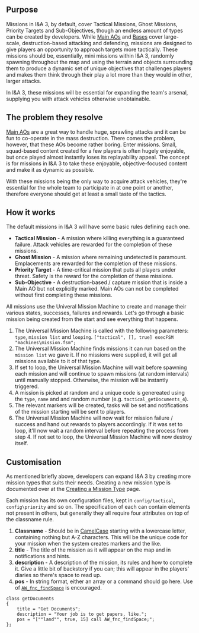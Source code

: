 ## Purpose

Missions in I&A 3, by default, cover Tactical Missions, Ghost Missions, Priority Targets and Sub-Objectives, though an endless amount of types can be created by developers. While [Main AOs](/Main_AOs/Overview) and [Bases](/Bases/Overview) cover large-scale, destruction-based attacking and defending, missions are designed to give players an opportunity to approach targets more tactically. These missions should be, essentially, mini missions within I&A 3, randomly spawning throughout the map and using the terrain and objects surrounding them to produce a dynamic set of unique objectives that challenges players and makes them think through their play a lot more than they would in other, larger attacks.

In I&A 3, these missions will be essential for expanding the team's arsenal, supplying you with attack vehicles otherwise unobtainable.

## The problem they resolve

[Main AOs](/Main_AOs/Overview) are a great way to handle huge, sprawling attacks and it can be fun to co-operate in the mass destruction. There comes the problem, however, that these AOs become rather boring. Enter missions. Small, squad-based content created for a few players is often hugely enjoyable, but once played almost instantly loses its replayability appeal. The concept is for missions in I&A 3 to take these enjoyable, objective-focused content and make it as dynamic as possible.

With these missions being the only way to acquire attack vehicles, they're essential for the whole team to participate in at one point or another, therefore everyone should get at least a small taste of the tactics.

## How it works

The default missions in I&A 3 will have some basic rules defining each one.

* **Tactical Mission** - A mission where killing everything is a guaranteed failure. Attack vehicles are rewarded for the completion of these missions.
* **Ghost Mission** - A mission where remaining undetected is paramount. Emplacements are rewarded for the completion of these missions.
* **Priority Target** - A time-critical mission that puts all players under threat. Safety is the reward for the completion of these missions.
* **Sub-Objective** - A destruction-based / capture mission that is inside a Main AO but not explicitly marked. Main AOs can not be completed without first completing these missions.

All missions use the Univeral Mission Machine to create and manage their various states, successes, failures and rewards. Let's go through a basic mission being created from the start and see everything that happens.

1. The Universal Mission Machine is called with the following parameters: `type`, `mission list` and `looping`.
```["tactical", [], true] execFSM "machines\mission.fsm";```
2. The Universal Mission Machine finds missions it can run based on the `mission list` we gave it. If no missions were supplied, it will get all missions available to it of that type.
3. If set to loop, the Universal Mission Machine will wait before spawning each mission and will continue to spawn missions (at random intervals) until manually stopped. Otherwise, the mission will be instantly triggered.
4. A mission is picked at random and a unique code is genereated using the `type`, `name` and and random number (e.g. `tactical_getDocuments_4`).
5. The relevant markers will be created, tasks will be set and notifications of the mission starting will be sent to players.
6. The Universal Mission Machine will now wait for mission failure / success and hand out rewards to players accordingly. If it was set to loop, it'll now wait a random interval before repeating the process from step 4. If not set to loop, the Universal Mission Machine will now destroy itself.

## Customisation

As mentioned briefly above, developers can expand I&A 3 by creating more mission types that suits their needs. Creating a new mission type is documented over at the [Creating a Mission Type](/Missions/Creating_a_Mission_Type) page.

Each mission has its own configuration files, kept in `config/tactical`, `config\priority` and so on. The specification of each can contain elements not present in others, but generally they all require four attributes on top of the classname rule.

1. **Classname** - Should be in [CamelCase](http://en.wikipedia.org/wiki/CamelCase) starting with a lowercase letter, containing nothing but A-Z characters. This will be the unique code for your mission when the system creates markers and the like.
2. **title** - The title of the mission as it will appear on the map and in notifications and hints.
3. **description** - A description of the mission, its rules and how to complete it. Give a little bit of backstory if you can; this will appear in the players' diaries so there's space to read up.
4. **pos** - In string format, either an array or a command should go here. Use of [`AW_fnc_findSpace`](/Functions/Generic/findSpace) is encouraged.

```sqf
class getDocuments
{
	title = "Get Documents";
	description = "Your job is to get papers, like.";
	pos = "[""land"", true, 15] call AW_fnc_findSpace;";
};
```
